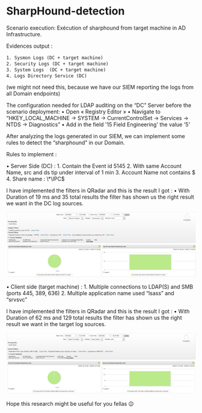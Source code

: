 # SharpHound-detection

Scenario execution:
Exécution of sharphound from target machine in AD Infrastructure.

Evidences output :

    1. Sysmon Logs (DC + target machine)
    2. Security Logs (DC + target machine)
    3. System Logs  (DC + target machine)
    4. Logs Directory Service (DC)

(we might not need this, because we have our SIEM reporting the logs from all Domain endpoints)

The configuration needed for LDAP auditing on the “DC” Server before the scenario deployment: 
    • Open « Registry Editor » 
    • Navigate to “HKEY_LOCAL_MACHINE -> SYSTEM -> CurrentControlSet -> Services -> NTDS -> Diagnostics”
    • Add in the field '15 Field Engineering' the value '5'

After analyzing the logs generated in our SIEM, we can implement some rules to detect the “sharphound” in our Domain. 

Rules to implement :

•	Server Side (DC) : 
    1.  Contain the Event id 5145
    2.	With same Account Name, src and ds tip under interval of 1 min
    3.	Account Name not contains $
    4.	Share name : \\*\IPC$



I have implemented the filters in QRadar and this is the result I got : 
•	With Duration of 19 ms and 35 total results the filter has shown us the right result we want in the DC log sources.

![alt text](https://github.com/chnz2k/SharpHound-detection/blob/main/1.png?raw=true)

 
•	Client side (target machine) :
    1.	Multiple connections to LDAP(S) and SMB  (ports 445, 389, 636)
    2.	Multiple application name used “lsass” and “srvsvc”

I have implemented the filters in QRadar and this is the result I got : 
•	With Duration of 62 ms and 129 total results the filter has shown us the right result we want in the target log sources.

![alt text](https://github.com/chnz2k/SharpHound-detection/blob/main/2.png?raw=true)
 

Hope this research might be useful for you fellas 😉
